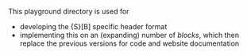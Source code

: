 This playground directory is used for 

* developing the {S}[B] specific header format
* implementing this on an (expanding) number of _blocks_, which then replace the
previous versions for code and website documentation